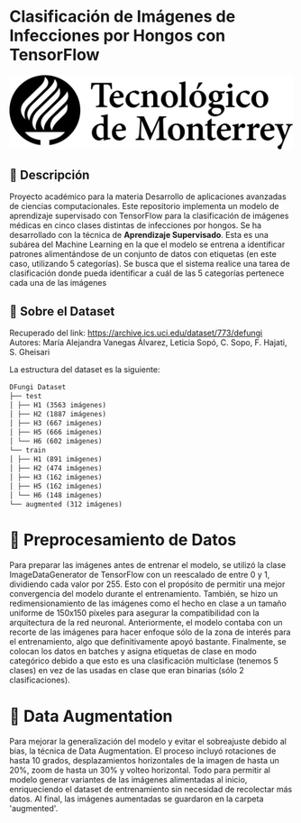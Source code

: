 # Clasificación de Imágenes de Infecciones por Hongos con TensorFlow

![Logo Tec](Fotos/tec_logo.png)

## 📝 Descripción

Proyecto académico para la materia Desarrollo de aplicaciones avanzadas de ciencias computacionales. Este repositorio implementa un modelo de aprendizaje supervisado con TensorFlow para la clasificación de imágenes médicas en cinco clases distintas de infecciones por hongos.
Se ha desarrollado con la técnica de **Aprendizaje Supervisado**. Esta es una subárea del Machine Learning en la que el modelo se entrena a identificar patrones alimentándose de un conjunto de datos con etiquetas (en este caso, utilizando 5 categorías). Se busca que el sistema realice una tarea de clasificación donde pueda identificar a cuál de las 5 categorías pertenece cada una de las imágenes

## 📂 Sobre el Dataset

Recuperado del link: https://archive.ics.uci.edu/dataset/773/defungi
Autores: María Alejandra Vanegas Álvarez, Leticia Sopó, C. Sopo, F. Hajati, S. Gheisari

La estructura del dataset es la siguiente:

```
DFungi Dataset
├── test
│ ├── H1 (3563 imágenes)
│ ├── H2 (1887 imágenes)
│ ├── H3 (667 imágenes)
│ ├── H5 (666 imágenes)
│ └── H6 (602 imágenes)
└── train
│ ├── H1 (891 imágenes)
│ ├── H2 (474 imágenes)
│ ├── H3 (162 imágenes)
│ ├── H5 (162 imágenes)
│ └── H6 (148 imágenes)
└── augmented (312 imágenes)
```

# 🧹 Preprocesamiento de Datos

Para preparar las imágenes antes de entrenar el modelo, se utilizó la clase ImageDataGenerator de TensorFlow con un reescalado de entre 0 y 1, dividiendo cada valor por 255. Esto con el propósito de permitir una mejor convergencia del modelo durante el entrenamiento. También, se hizo un redimensionamiento de las imágenes como el hecho en clase a un tamaño uniforme de 150x150 píxeles para asegurar la compatibilidad con la arquitectura de la red neuronal. Anteriormente, el modelo contaba con un recorte de las imágenes para hacer enfoque sólo de la zona de interés para el entrenamiento, algo que definitivamente apoyó bastante. Finalmente, se colocan los datos en batches y asigna etiquetas de clase en modo categórico debido a que esto es una clasificación multiclase (tenemos 5 clases) en vez de las usadas en clase que eran binarias (sólo 2 clasificaciones).

# 🔁 Data Augmentation

Para mejorar la generalización del modelo y evitar el sobreajuste debido al bias, la técnica de Data Augmentation. El proceso incluyó rotaciones de hasta 10 grados, desplazamientos horizontales de la imagen de hasta un 20%, zoom de hasta un 30% y volteo horizontal. Todo para permitir al modelo generar variantes de las imágenes alimentadas al inicio, enriqueciendo el dataset de entrenamiento sin necesidad de recolectar más datos. Al final, las imágenes aumentadas se guardaron en la carpeta 'augmented'.
